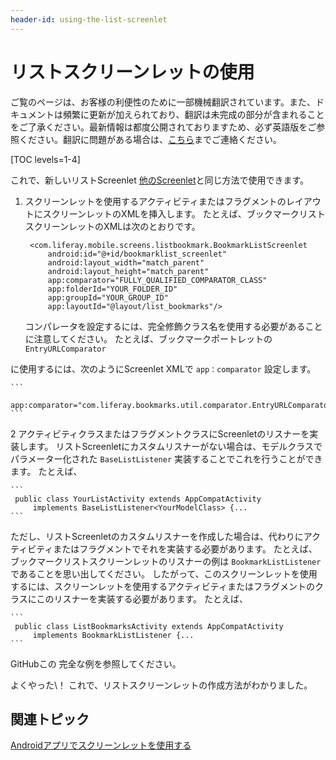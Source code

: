 ```yaml
---
header-id: using-the-list-screenlet
---
```


# リストスクリーンレットの使用

<p class="alert alert-info"><span class="wysiwyg-color-blue120">ご覧のページは、お客様の利便性のために一部機械翻訳されています。また、ドキュメントは頻繁に更新が加えられており、翻訳は未完成の部分が含まれることをご了承ください。最新情報は都度公開されておりますため、必ず英語版をご参照ください。翻訳に問題がある場合は、<a href="mailto:support-content-jp@liferay.com">こちら</a>までご連絡ください。</span></p>

[TOC levels=1-4]

これで、新しいリストScreenlet [他のScreenlet](/docs/7-1/tutorials/-/knowledge_base/t/using-screenlets-in-android-apps)と同じ方法で使用できます。

1.  スクリーンレットを使用するアクティビティまたはフラグメントのレイアウトにスクリーンレットのXMLを挿入します。 たとえば、ブックマークリストスクリーンレットのXMLは次のとおりです。

    ``` 
     <com.liferay.mobile.screens.listbookmark.BookmarkListScreenlet
         android:id="@+id/bookmarklist_screenlet"
         android:layout_width="match_parent"
         android:layout_height="match_parent"
         app:comparator="FULLY_QUALIFIED_COMPARATOR_CLASS"
         app:folderId="YOUR_FOLDER_ID"
         app:groupId="YOUR_GROUP_ID"
         app:layoutId="@layout/list_bookmarks"/>
    ```

    コンパレータを設定するには、完全修飾クラス名を使用する必要があることに注意してください。 たとえば、ブックマークポートレットの `EntryURLComparator`</a>

に使用するには、次のようにScreenlet XMLで `app：comparator` 設定します。 



    ``` 
     app:comparator="com.liferay.bookmarks.util.comparator.EntryURLComparator"
    ```
</p></li> 

2  アクティビティクラスまたはフラグメントクラスにScreenletのリスナーを実装します。 リストScreenletにカスタムリスナーがない場合は、モデルクラスでパラメーター化された `BaseListListener` 実装することでこれを行うことができます。 たとえば、 
  
  

    ``` 
     public class YourListActivity extends AppCompatActivity 
         implements BaseListListener<YourModelClass> {...
    ```


ただし、リストScreenletのカスタムリスナーを作成した場合は、代わりにアクティビティまたはフラグメントでそれを実装する必要があります。 たとえば、ブックマークリストスクリーンレットのリスナーの例は `BookmarkListListener`であることを思い出してください。 したがって、このスクリーンレットを使用するには、スクリーンレットを使用するアクティビティまたはフラグメントのクラスにこのリスナーを実装する必要があります。 たとえば、 



    ``` 
     public class ListBookmarksActivity extends AppCompatActivity 
         implements BookmarkListListener {...
    ```


GitHub</a>この 完全な例を参照してください。</p></li> </ol> 

よくやった\！ これで、リストスクリーンレットの作成方法がわかりました。



## 関連トピック

[Androidアプリでスクリーンレットを使用する](/docs/7-1/tutorials/-/knowledge_base/t/using-screenlets-in-android-apps)
